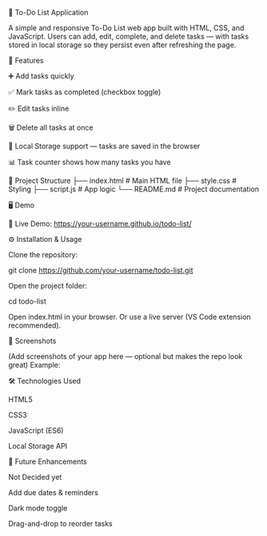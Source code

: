 📝 To-Do List Application

A simple and responsive To-Do List web app built with HTML, CSS, and JavaScript.
Users can add, edit, complete, and delete tasks — with tasks stored in local storage so they persist even after refreshing the page.

🚀 Features

➕ Add tasks quickly

✅ Mark tasks as completed (checkbox toggle)

✏️ Edit tasks inline

🗑️ Delete all tasks at once

💾 Local Storage support — tasks are saved in the browser

📊 Task counter shows how many tasks you have

📂 Project Structure
├── index.html      # Main HTML file
├── style.css       # Styling
├── script.js       # App logic
└── README.md       # Project documentation

🖥️ Demo

🔗 Live Demo: https://your-username.github.io/todo-list/

⚙️ Installation & Usage

Clone the repository:

git clone https://github.com/your-username/todo-list.git


Open the project folder:

cd todo-list


Open index.html in your browser.
Or use a live server (VS Code extension recommended).

📸 Screenshots

(Add screenshots of your app here — optional but makes the repo look great)
Example:


🛠️ Technologies Used

HTML5

CSS3

JavaScript (ES6)

Local Storage API

📌 Future Enhancements

Not Decided yet

Add due dates & reminders

Dark mode toggle

Drag-and-drop to reorder tasks
